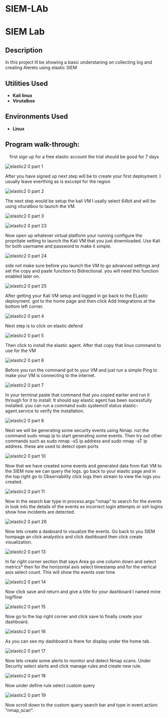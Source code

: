 # SIEM-LAb

<h1>SIEM Lab</h1>

 ### 

<h2>Description</h2>
In this project Ill be showing a basic understaning on collecting log and creating Alerets using elastic SIEM
<br />


<h2>Utilities Used</h2>

- <b>Kali linux</b> 
- <b>Virutalbox</b>

<h2>Environments Used </h2>

- <b>Linux</b> 

<h2>Program walk-through:</h2>

<p align="center">
first sign up for a free elastic account the trial should be good for 7 days

![elastic2 0 part 1](https://github.com/user-attachments/assets/bc969e2d-eddb-46f4-8947-8690aadd593c)

After you have signed up next step will be to create your first deployment. I usually leave everthing as is exccept for the region

![elastic2 0 part 2](https://github.com/user-attachments/assets/0e0adccd-1d38-4559-899d-dfaeefc81458)

The next step would be setup the kali VM I usally select 64bit and will be using vituralbox to launch the VM. 

![elastic2 0 part 3](https://github.com/user-attachments/assets/83e6d483-43d9-4760-b54c-55bcdb4a6b10)

![elastic2 0 part 23](https://github.com/user-attachments/assets/876d1624-eae0-415c-a3d3-c93d7ee4a400)


Now open up whatever virtual platform your running configure the propritate setting to launch the Kali VM that you just dowmloaded. Use Kali for both username and password to make it simple.

![elastic2 0 part 24](https://github.com/user-attachments/assets/e9dbb292-c6c0-4d57-a87d-2b4f2e90aa89)

side not make sure before you launch the VM to go advanced settings and set the copy and paste function to Bidrectional. you will need this function enabled later on.

![elastic2 0 part 25](https://github.com/user-attachments/assets/51751f5e-45c4-46c2-89a3-8a7215ab054d)

After getting your Kali VM setup and logged in go back to the ELastic deployment. got to the home page and then click Add Integrations at the bottom left corner.

![elastic2 0 part 4](https://github.com/user-attachments/assets/dcf37c20-ccaa-40f7-95f4-b50ae7f802bb)

Next step is to click on elastic defend

![elastic2 0 part 5](https://github.com/user-attachments/assets/d121bb4e-e11b-4032-a2cd-06f08d4d1f83)

Then click to install the elastic agent. After that copy that linux command to use for the VM

![elastic2 0 part 6](https://github.com/user-attachments/assets/9e3ba019-dab2-4b4f-9535-f4d0c61d6592)

Before you run the command got to your VM and just run a simple Ping to make your VM is connecting to the internet.

![elastic2 0 part 7](https://github.com/user-attachments/assets/c49b8460-b457-4167-a8c9-f9fd3e8b2f2b)

In your terminal paste that command that you copied earlier and run it through for it to install. It should say elastic agent has been sucessfully installed. you can run a command  sudo systemctl status elastic-agent.service to verify the installation.

![elastic2 0 part 8](https://github.com/user-attachments/assets/0fb8c790-3770-4973-8484-bfbefd829d61)

Next we will be generating some security events using Nmap. run the command sudo nmap ip to start generating some events. Then try out other commands such as sudo nmap -sS ip address and sudo nmap -sT ip address. these are used to detect open ports

![elastic2 0 part 10](https://github.com/user-attachments/assets/a29354e1-9312-409f-afff-f917ba40d7d4)

Now that we have created some events and generated data from Kali VM to the SIEM now we can query the logs. go back to your elastic page and in the top right go to Observability click logs then stream to view the logs you created.

![elastic2 0 part 11](https://github.com/user-attachments/assets/f1a89008-086c-46da-a376-0d61f971667c)

Now in the search bar type in process.args:"nmap" to search for the events in look into the details of the events ex incorrect login attempts or ssh logins show how incidents are detected.

![elastic2 0 part 26](https://github.com/user-attachments/assets/3015795e-98db-4c0d-aa69-ba9fdafc94a5)

Now lets create a dasboard to visualize the events. Go back to you SIEM hompage an click analystics and click dashboard then click create visualization.

![elastic2 0 part 13](https://github.com/user-attachments/assets/2e46aac8-af50-4f4e-b57d-c6323557e6a0)

In far right corner section that says Area go one column down and select metrics* then for the horizontal axis select timestamp and for the vertical axis select count. This will show the events over time

![elastic2 0 part 14](https://github.com/user-attachments/assets/9f803b70-7f7e-4f1b-b733-83aa59578760)

Now click save and return and give a title for your dashboard I named mine log/flow

![elastic2 0 part 15](https://github.com/user-attachments/assets/437c8775-9717-409f-9e9e-78ca6a4dd487)

Now go to the top right corner and click save to finally create your dashboard.

![elastic2 0 part 16](https://github.com/user-attachments/assets/926d0adb-f5bd-407b-bf33-b579f15b8e1c)

As you can see my dashboard is there for display under the home tab.

![elastic2 0 part 17](https://github.com/user-attachments/assets/75f8858d-09ad-466e-96de-a9d49d920ffd)

Now lets create some alerts to monitor and detect Nmap scans. Under Security select alerts and click manage rules and create new rule.

![elastic2 0 part 18](https://github.com/user-attachments/assets/fb5912d4-b9f7-469f-975b-e9af00debb8b)

Now under define rule select custom query

![elastic2 0 part 19](https://github.com/user-attachments/assets/168fb6df-0a80-4250-a003-6bad3fb2d726)

Now scroll down to the custom query search bar and type in event.action: "nmap_scan".
